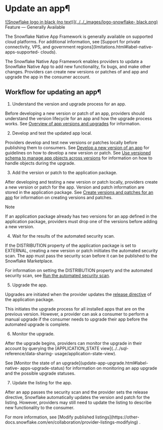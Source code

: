 # Update an app¶

[![Snowflake logo in black \(no text\)](../../_images/logo-snowflake-
black.png)](../../_images/logo-snowflake-black.png) Feature — Generally
Available

The Snowflake Native App Framework is generally available on supported cloud
platforms. For additional information, see [Support for private connectivity,
VPS, and government regions](limitations.html#label-native-apps-supported-
clouds).

The Snowflake Native App Framework enables providers to update a Snowflake
Native App to add new functionality, fix bugs, and make other changes.
Providers can create new versions or patches of and app and upgrade the app in
the consumer account.

## Workflow for updating an app¶

  1. Understand the version and upgrade process for an app.

Before developing a new version or patch of an app, providers should
understand the version lifecycle for an app and how the upgrade process works.
See [Overview of app versions and upgrades](update-app-overview) for
information.

  2. Develop and test the updated app local.

Providers develop and test new versions or patches locally before publishing
them to consumers. See [Develop a new version of an app](update-app-develop)
for guidelines on how to develop a new version or patch. See [Use versioned
schema to manage app objects across versions](update-app-versioned-schema) for
information on how to handle objects during the upgrade.

  3. Add the version or patch to the application package.

After developing and testing a new version or patch locally, providers create
a new version or patch for the app. Version and patch information are stored
in the application package. See [Create versions and patches for an
app](update-app-versions) for information on creating versions and patches.

Note

If an application package already has two versions for an app defined in the
application package, providers must drop one of the versions before adding a
new version.

  4. Wait for the results of the automated security scan.

If the DISTRIBUTION property of the application package is set to EXTERNAL,
creating a new version or patch iniitiates the automated security scan. The
app must pass the security scan before it can be published to the Snowflake
Marketplace.

For information on setting the DISTRIBUTION property and the automated
security scan, see [Run the automated security scan](security-run-scan).

  5. Upgrade the app.

Upgrades are initiated when the provider updates the [release
directive](update-app-release-directive) of the application package.

This initiates the upgrade process for all installed apps that are on the
previous version. However, a provider can ask a consumer to perform a manual
upgrade if the consumer needs to upgrade their app before the automated
upgrade is complete.

  6. Monitor the upgrade.

After the upgrade begins, providers can monitor the upgrade in their account
by querying the [APPLICATION_STATE view](../../sql-reference/data-sharing-
usage/application-state-view).

See [Monitor the state of an upgrade](update-app-upgrade.html#label-native-
apps-upgrade-status) for information on monitoring an app upgrade and the
possible upgrade statuses.

  7. Update the listing for the app.

After an app passes the security scan and the provider sets the release
directive, Snowflake automatically updates the version and patch for the
listing. However, providers may still need to update the listing to describe
new functionality to the consumer.

For more information, see [Modify published listings](https://other-
docs.snowflake.com/en/collaboration/provider-listings-modifying) .

